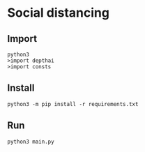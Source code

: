 # Social distancing

## Import
```
python3
>import depthai
>import consts
```

## Install

```
python3 -m pip install -r requirements.txt
```

## Run

```
python3 main.py
```
